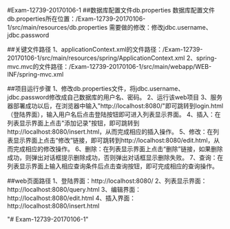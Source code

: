 #Exam-12739-20170106-1
##数据库配置文件db.properties
	数据库配置文件db.properties所在位置：/Exam-12739-20170106-1/src/main/resources/db.properties
	需要做的修改：修改jdbc.username、jdbc.password

##关键文件路径
	1、applicationContext.xml的文件路径：/Exam-12739-20170106-1/src/main/resources/spring/ApplicationContext.xml
	2、spring-mvc.mvc的文件路径：/Exam-12739-20170106-1/src/main/webapp/WEB-INF/spring-mvc.xml

##项目运行步骤
	1、修改db.properties文件，将jdbc.username、jdbc.password修改成自己数据库的用户名、密码。
	2、运行该web项目
	3、服务器部署成功以后，在浏览器中输入"http://localhost:8080/"即可跳转到login.html（登陆界面），输入用户名后点击登陆按钮即可进入列表显示界面。
	4、插入：在列表显示界面上点击"添加记录"按钮，即可跳转到http://localhost:8080/insert.html，从而完成相应的插入操作。
	5、修改：在列表显示界面上点击“修改”链接，即可跳转到http://localhost:8080/edit.html，从而完成相应的修改操作。
	6、删除：在列表显示界面上点击“删除”链接，如果删除成功，则弹出对话框提示删除成功，否则弹出对话框显示删除失败。
	7、查询：在列表显示界面上输入相应查询条件后点击查询按钮，即可完成相应的查询操作。

##web页面路径
	1、登陆界面：http://localhost:8080/
	2、列表显示界面：http://localhost:8080/query.html
	3、编辑界面：http://localhost:8080/edit.html
	4、插入界面：http://localhost:8080/insert.html
	
"# Exam-12739-20170106-1" 
